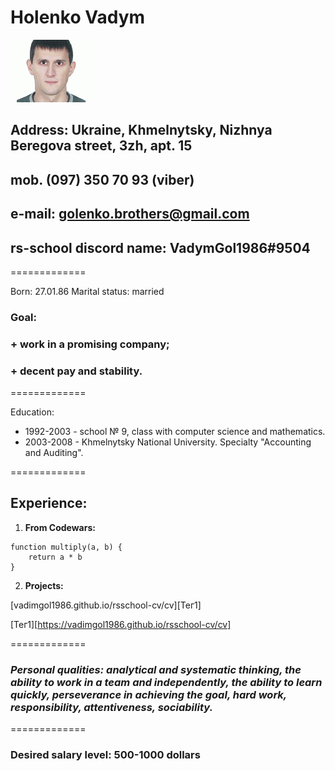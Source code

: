 # __Holenko Vadym__


![Photo](./img/ava.jpg "Фото")


## __Address:__ Ukraine, Khmelnytsky, Nizhnya Beregova street, 3zh, apt. 15


## __mob.__ (097) 350 70 93 (viber)


## __e-mail:__ golenko.brothers@gmail.com


## __rs-school discord name:__ VadymGol1986#9504


=============

Born: 27.01.86
Marital status: married


### __Goal:__
### + work in a promising company;
### + decent pay and stability.

=============


Education:
- 1992-2003 - school № 9, class with computer science and mathematics.
- 2003-2008 - Khmelnytsky National University. Specialty "Accounting and Auditing".


=============


## __Experience:__
1. __From Codewars:__
```
function multiply(a, b) {
    return a * b
}
```


2. __Projects:__


[vadimgol1986.github.io/rsschool-cv/cv][Тег1]


[Тег1][https://vadimgol1986.github.io/rsschool-cv/cv]

=============


### _Personal qualities: analytical and systematic thinking, the ability to work in a team and independently, the ability to learn quickly, perseverance in achieving the goal, hard work, responsibility, attentiveness, sociability._


=============


### __Desired salary level: 500-1000 dollars__